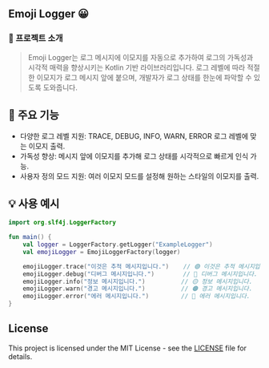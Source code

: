 ## Emoji Logger 😀

### 📁 프로젝트 소개
> Emoji Logger는 로그 메시지에 이모지를 자동으로 추가하여 로그의 가독성과 시각적 매력을 향상시키는 Kotlin 기반 라이브러리입니다. 로그 레벨에 따라 적절한 이모지가 로그 메시지 앞에 붙으며, 개발자가 로그 상태를 한눈에 파악할 수 있도록 도와줍니다.

## 🚀 주요 기능
- 다양한 로그 레벨 지원: TRACE, DEBUG, INFO, WARN, ERROR 로그 레벨에 맞는 이모지 출력.
- 가독성 향상: 메시지 앞에 이모지를 추가해 로그 상태를 시각적으로 빠르게 인식 가능.
- 사용자 정의 모드 지원: 여러 이모지 모드를 설정해 원하는 스타일의 이모지를 출력.

## 💡 사용 예시
```kotlin
import org.slf4j.LoggerFactory

fun main() {
    val logger = LoggerFactory.getLogger("ExampleLogger")
    val emojiLogger = EmojiLoggerFactory(logger)

    emojiLogger.trace("이것은 추적 메시지입니다.")    // 🟣 이것은 추적 메시지입니다.
    emojiLogger.debug("디버그 메시지입니다.")        // 🔵 디버그 메시지입니다.
    emojiLogger.info("정보 메시지입니다.")          // 🟡 정보 메시지입니다.
    emojiLogger.warn("경고 메시지입니다.")          // 🟠 경고 메시지입니다.
    emojiLogger.error("에러 메시지입니다.")         // 🔴 에러 메시지입니다.
}
```

## License

This project is licensed under the MIT License - see the [LICENSE](./LICENSE) file for details.
